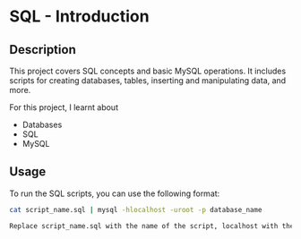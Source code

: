 # SQL - Introduction

## Description

This project covers SQL concepts and basic MySQL operations. It includes scripts for creating databases, tables, inserting and manipulating data, and more.

For this project, I learnt about
- Databases
- SQL
- MySQL

## Usage

To run the SQL scripts, you can use the following format:

```sh
cat script_name.sql | mysql -hlocalhost -uroot -p database_name

Replace script_name.sql with the name of the script, localhost with the host address, root with the MySQL user, and database_name with the desired database.

